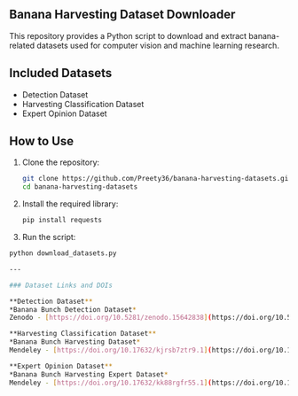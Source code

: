 ## Banana Harvesting Dataset Downloader

This repository provides a Python script to download and extract banana-related datasets used for computer vision and machine learning research.

## Included Datasets

- Detection Dataset  
- Harvesting Classification Dataset  
- Expert Opinion Dataset

## How to Use

1. Clone the repository:
   ```bash
   git clone https://github.com/Preety36/banana-harvesting-datasets.git
   cd banana-harvesting-datasets

2. Install the required library:
   ```bash
   pip install requests

3. Run the script:
```bash
python download_datasets.py

---

### Dataset Links and DOIs

**Detection Dataset**  
*Banana Bunch Detection Dataset*  
Zenodo - [https://doi.org/10.5281/zenodo.15642838](https://doi.org/10.5281/zenodo.15642838)

**Harvesting Classification Dataset**  
*Banana Bunch Harvesting Dataset*  
Mendeley - [https://doi.org/10.17632/kjrsb7ztr9.1](https://doi.org/10.17632/kjrsb7ztr9.1)

**Expert Opinion Dataset**  
*Banana Bunch Harvesting Expert Dataset*  
Mendeley - [https://doi.org/10.17632/kk88rgfr55.1](https://doi.org/10.17632/kk88rgfr55.1)


